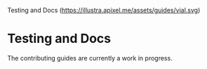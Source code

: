 Testing and Docs (https://illustra.apixel.me/assets/guides/vial.svg)

# Testing and Docs

The contributing guides are currently a work in progress.